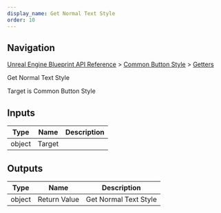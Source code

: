 ```yaml
---
display_name: Get Normal Text Style
order: 10
---
```

## Navigation

[Unreal Engine Blueprint API Reference](https://dev.epicgames.com/documentation/en-us/unreal-engine/BlueprintAPI) > [Common Button Style](https://dev.epicgames.com/documentation/en-us/unreal-engine/BlueprintAPI/CommonButtonStyle) > [Getters](https://dev.epicgames.com/documentation/en-us/unreal-engine/BlueprintAPI/CommonButtonStyle/Getters)

Get Normal Text Style

Target is Common Button Style

## Inputs

| Type | Name | Description |
| --- | --- | --- |
| object | Target |  |

## Outputs

| Type | Name | Description |
| --- | --- | --- |
| object | Return Value | Get Normal Text Style |
